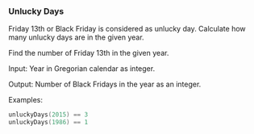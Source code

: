 ### Unlucky Days

Friday 13th or Black Friday is considered as unlucky day. Calculate how many unlucky days are in the given year.

Find the number of Friday 13th in the given year.

Input: Year in Gregorian calendar as integer.

Output: Number of Black Fridays in the year as an integer.

Examples:
```c
unluckyDays(2015) == 3
unluckyDays(1986) == 1
